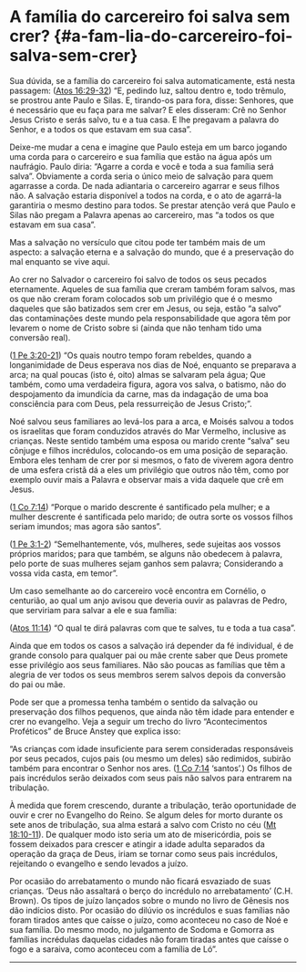 # A família do carcereiro foi salva sem crer? {#a-fam-lia-do-carcereiro-foi-salva-sem-crer}

Sua dúvida, se a família do carcereiro foi salva automaticamente, está nesta passagem: ([Atos 16:29-32](http://bibliaonline.com.br/acf/atos/16/29-32)) “E, pedindo luz, saltou dentro e, todo trêmulo, se prostrou ante Paulo e Silas. E, tirando-os para fora, disse: Senhores, que é necessário que eu faça para me salvar? E eles disseram: Crê no Senhor Jesus Cristo e serás salvo, tu e a tua casa. E lhe pregavam a palavra do Senhor, e a todos os que estavam em sua casa”.

Deixe-me mudar a cena e imagine que Paulo esteja em um barco jogando uma corda para o carcereiro e sua família que estão na água após um naufrágio. Paulo diria: “Agarre a corda e você e toda a sua família será salva”. Obviamente a corda seria o único meio de salvação para quem agarrasse a corda. De nada adiantaria o carcereiro agarrar e seus filhos não. A salvação estaria disponível a todos na corda, e o ato de agarrá-la garantiria o mesmo destino para todos. Se prestar atenção verá que Paulo e Silas não pregam a Palavra apenas ao carcereiro, mas “a todos os que estavam em sua casa”.

Mas a salvação no versículo que citou pode ter também mais de um aspecto: a salvação eterna e a salvação do mundo, que é a preservação do mal enquanto se vive aqui.

Ao crer no Salvador o carcereiro foi salvo de todos os seus pecados eternamente. Aqueles de sua família que creram também foram salvos, mas os que não creram foram colocados sob um privilégio que é o mesmo daqueles que são batizados sem crer em Jesus, ou seja, estão “a salvo” das contaminações deste mundo pela responsabilidade que agora têm por levarem o nome de Cristo sobre si (ainda que não tenham tido uma conversão real).

([1 Pe 3:20-21](http://bibliaonline.com.br/acf/1pe/3/20-21)) “Os quais noutro tempo foram rebeldes, quando a longanimidade de Deus esperava nos dias de Noé, enquanto se preparava a arca; na qual poucas (isto é, oito) almas se salvaram pela água; Que também, como uma verdadeira figura, agora vos salva, o batismo, não do despojamento da imundícia da carne, mas da indagação de uma boa consciência para com Deus, pela ressurreição de Jesus Cristo;”.

Noé salvou seus familiares ao levá-los para a arca, e Moisés salvou a todos os israelitas que foram conduzidos através do Mar Vermelho, inclusive as crianças. Neste sentido também uma esposa ou marido crente “salva” seu cônjuge e filhos incrédulos, colocando-os em uma posição de separação. Embora eles tenham de crer por si mesmos, o fato de viverem agora dentro de uma esfera cristã dá a eles um privilégio que outros não têm, como por exemplo ouvir mais a Palavra e observar mais a vida daquele que crê em Jesus.

([1 Co 7:14](http://bibliaonline.com.br/acf/1co/7/14)) “Porque o marido descrente é santificado pela mulher; e a mulher descrente é santificada pelo marido; de outra sorte os vossos filhos seriam imundos; mas agora são santos”.

([1 Pe 3:1-2](http://bibliaonline.com.br/acf/1pe/3/1-2)) “Semelhantemente, vós, mulheres, sede sujeitas aos vossos próprios maridos; para que também, se alguns não obedecem à palavra, pelo porte de suas mulheres sejam ganhos sem palavra; Considerando a vossa vida casta, em temor”.

Um caso semelhante ao do carcereiro você encontra em Cornélio, o centurião, ao qual um anjo avisou que deveria ouvir as palavras de Pedro, que serviriam para salvar a ele e sua família:

([Atos 11:14](http://bibliaonline.com.br/acf/atos/11/14)) “O qual te dirá palavras com que te salves, tu e toda a tua casa”.

Ainda que em todos os casos a salvação irá depender da fé individual, é de grande consolo para qualquer pai ou mãe crente saber que Deus promete esse privilégio aos seus familiares. Não são poucas as famílias que têm a alegria de ver todos os seus membros serem salvos depois da conversão do pai ou mãe.

Pode ser que a promessa tenha também o sentido da salvação ou preservação dos filhos pequenos, que ainda não têm idade para entender e crer no evangelho. Veja a seguir um trecho do livro “Acontecimentos Proféticos” de Bruce Anstey que explica isso:

“As crianças com idade insuficiente para serem consideradas responsáveis por seus pecados, cujos pais (ou mesmo um deles) são redimidos, subirão também para encontrar o Senhor nos ares. ([1 Co 7:14](http://bibliaonline.com.br/acf/1co/7/14) ‘santos’.) Os filhos de pais incrédulos serão deixados com seus pais não salvos para entrarem na tribulação.

À medida que forem crescendo, durante a tribulação, terão oportunidade de ouvir e crer no Evangelho do Reino. Se algum deles for morto durante os sete anos de tribulação, sua alma estará a salvo com Cristo no céu ([Mt 18:10-11](http://bibliaonline.com.br/acf/mt/18/10-11)). De qualquer modo isto seria um ato de misericórdia, pois se fossem deixados para crescer e atingir a idade adulta separados da operação da graça de Deus, iriam se tornar como seus pais incrédulos, rejeitando o evangelho e sendo levados a juízo.

Por ocasião do arrebatamento o mundo não ficará esvaziado de suas crianças. ‘Deus não assaltará o berço do incrédulo no arrebatamento’ (C.H. Brown). Os tipos de juízo lançados sobre o mundo no livro de Gênesis nos dão indícios disto. Por ocasião do dilúvio os incrédulos e suas famílias não foram tirados antes que caísse o juízo, como aconteceu no caso de Noé e sua família. Do mesmo modo, no julgamento de Sodoma e Gomorra as famílias incrédulas daquelas cidades não foram tiradas antes que caísse o fogo e a saraiva, como aconteceu com a família de Ló”.

*****